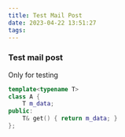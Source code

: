```yaml
---
title: Test Mail Post
date: 2023-04-22 13:51:27
tags:
---
```

### Test mail post

Only for testing

```c++
template<typename T>
class A {
    T m_data;
public:
    T& get() { return m_data; }
};
```
